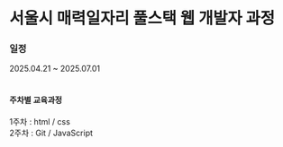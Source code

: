 # 서울시 매력일자리 풀스택 웹 개발자 과정

### 일정
2025.04.21 ~ 2025.07.01
<br>
<br>

#### 주차별 교육과정
1주차 : html / css <br>
2주차 : Git / JavaScript
